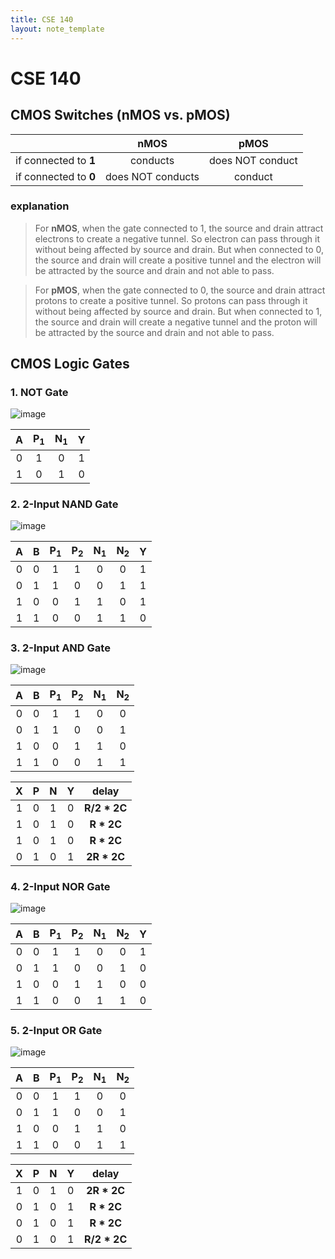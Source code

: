 ```yaml
---
title: CSE 140
layout: note_template
---
```


# CSE 140

## CMOS Switches (nMOS vs. pMOS)

|  | **nMOS** | **pMOS** |
| :--: | :--: | :--: |
| if connected to **1** | conducts | does NOT conduct |
| if connected to **0** | does NOT conducts | conduct |

### explanation

> For **nMOS**, when the gate connected to 1, the source and drain attract electrons to create a negative tunnel.
> So electron can pass through it without being affected by source and drain. But when connected to 0, the source
> and drain will create a positive tunnel and the electron will be attracted by the source and drain and not able to pass.

> For **pMOS**, when the gate connected to 0, the source and drain attract protons to create a positive tunnel.
> So protons can pass through it without being affected by source and drain. But when connected to 1, the source
> and drain will create a negative tunnel and the proton will be attracted by the source and drain and not able to pass.

## CMOS Logic Gates

### 1. NOT Gate

![image](/assets/images/cse_140/week_1/not_gate.png)

| A | P<sub>1</sub> | N<sub>1</sub> | Y |
|:-:|:--:|:--:|:-:|
| 0 |  1 |  0 | 1 |
| 1 |  0 |  1 | 0 |

### 2. 2-Input NAND Gate

![image](/assets/images/cse_140/week_1/nand_gate.png)

| A | B | P<sub>1</sub> | P<sub>2</sub> | N<sub>1</sub> | N<sub>2</sub> | Y |
|:-:|:-:|:--:|:--:|:--:|:--:|:-:|
| 0 | 0 |  1 |  1 |  0 |  0 | 1 |
| 0 | 1 |  1 |  0 |  0 |  1 | 1 |
| 1 | 0 |  0 |  1 |  1 |  0 | 1 |
| 1 | 1 |  0 |  0 |  1 |  1 | 0 |

### 3. 2-Input AND Gate

![image](/assets/images/cse_140/week_1/and_gate.png)

| A | B | P<sub>1</sub> | P<sub>2</sub> | N<sub>1</sub> | N<sub>2</sub> |
|:-:|:-:|:--:|:--:|:--:|:--:|
| 0 | 0 |  1 |  1 |  0 |  0 |
| 0 | 1 |  1 |  0 |  0 |  1 |
| 1 | 0 |  0 |  1 |  1 |  0 |
| 1 | 1 |  0 |  0 |  1 |  1 |


| X | P | N | Y | delay |
|:-:|:-:|:--:|:--:|:--:|
| 1 | 0 | 1 | 0 | **R/2 * 2C** |
| 1 | 0 | 1 | 0 | **R * 2C** |
| 1 | 0 | 1 | 0 | **R * 2C** |
| 0 | 1 | 0 | 1 | **2R * 2C** |

### 4. 2-Input NOR Gate

![image](/assets/images/cse_140/week_1/nor_gate.png)

| A | B | P<sub>1</sub> | P<sub>2</sub> | N<sub>1</sub> | N<sub>2</sub> | Y |
|:-:|:-:|:--:|:--:|:--:|:--:|:-:|
| 0 | 0 |  1 |  1 |  0 |  0 | 1 |
| 0 | 1 |  1 |  0 |  0 |  1 | 0 |
| 1 | 0 |  0 |  1 |  1 |  0 | 0 |
| 1 | 1 |  0 |  0 |  1 |  1 | 0 |

### 5. 2-Input OR Gate

![image](/assets/images/cse_140/week_1/or_gate.png)

| A | B | P<sub>1</sub> | P<sub>2</sub> | N<sub>1</sub> | N<sub>2</sub> |
|:-:|:-:|:--:|:--:|:--:|:--:|
| 0 | 0 |  1 |  1 |  0 |  0 |
| 0 | 1 |  1 |  0 |  0 |  1 |
| 1 | 0 |  0 |  1 |  1 |  0 |
| 1 | 1 |  0 |  0 |  1 |  1 |


| X | P | N | Y | delay |
|:-:|:-:|:--:|:--:|:--:|
| 1 | 0 | 1 | 0 | **2R * 2C** |
| 0 | 1 | 0 | 1 | **R * 2C** |
| 0 | 1 | 0 | 1 | **R * 2C** |
| 0 | 1 | 0 | 1 | **R/2 * 2C** |
